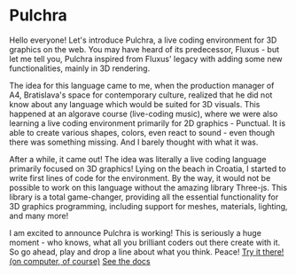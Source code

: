 # Pulchra
Hello everyone! 
Let's introduce Pulchra, a live coding environment for 3D graphics on the web. You may have heard of its predecessor, Fluxus - but let me tell you, Pulchra inspired from Fluxus' legacy with adding some new functionalities, mainly in 3D rendering.

The idea for this language came to me, when the production manager of A4, Bratislava's space for contemporary culture, realized that he did not know about any language which would be suited for 3D visuals.
This happened at an algorave course (live-coding music), where we were also learning a live coding environment primarily for 2D graphics - Punctual. It is able to create various shapes, colors, even react to sound - even though there was something missing. And I barely thought with what it was.

After a while, it came out! The idea was literally a live coding language primarily focused on 3D graphics! Lying on the beach in Croatia, I started to write first lines of code for the environment. By the way, it would not be possible to work on this language without the amazing library Three-js. This library is a total game-changer, providing all the essential functionality for 3D graphics programming, including support for meshes, materials, lighting, and many more!

I am excited to announce Pulchra is working! This is seriously a huge moment - who knows, what all you brilliant coders out there create with it. So go ahead, play and drop a line about what you think. Peace!
[Try it there! (on computer, of course)]()
[See the docs](docs.md)
